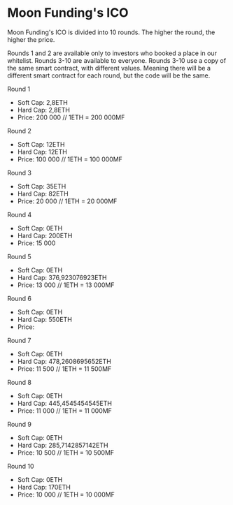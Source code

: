 # Moon Funding's ICO

Moon Funding's ICO is divided into 10 rounds. The higher the round, the higher the price.

Rounds 1 and 2 are available only to investors who booked a place in our whitelist.
Rounds 3-10 are available to everyone.
Rounds 3-10 use a copy of the same smart contract, with different values. Meaning there will be a different smart contract for each round, but the code will be the same.

Round 1
* Soft Cap: 2,8ETH
* Hard Cap: 2,8ETH
* Price: 200 000 // 1ETH = 200 000MF

Round 2
* Soft Cap: 12ETH
* Hard Cap: 12ETH
* Price: 100 000 // 1ETH = 100 000MF

Round 3
* Soft Cap: 35ETH
* Hard Cap: 82ETH
* Price: 20 000 // 1ETH = 20 000MF

Round 4
* Soft Cap: 0ETH
* Hard Cap: 200ETH
* Price: 15 000

Round 5
* Soft Cap: 0ETH
* Hard Cap: 376,923076923ETH
* Price: 13 000 // 1ETH = 13 000MF

Round 6
* Soft Cap: 0ETH
* Hard Cap: 550ETH
* Price:

Round 7
* Soft Cap: 0ETH
* Hard Cap: 478,2608695652ETH
* Price: 11 500 // 1ETH = 11 500MF

Round 8
* Soft Cap: 0ETH
* Hard Cap: 445,4545454545ETH
* Price: 11 000 // 1ETH = 11 000MF

Round 9
* Soft Cap: 0ETH
* Hard Cap: 285,7142857142ETH
* Price: 10 500 // 1ETH = 10 500MF

Round 10
* Soft Cap: 0ETH
* Hard Cap: 170ETH
* Price: 10 000 // 1ETH = 10 000MF

